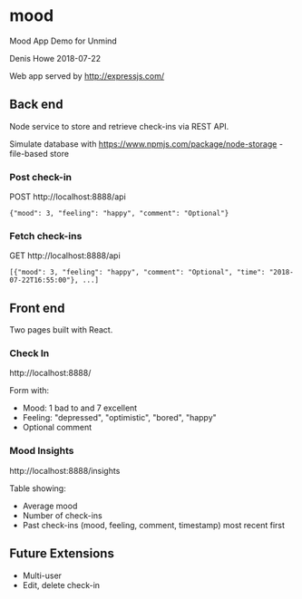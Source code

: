 # mood

Mood App Demo for Unmind

Denis Howe
2018-07-22

Web app served by http://expressjs.com/

## Back end

Node service to store and retrieve check-ins via REST API.

Simulate database with https://www.npmjs.com/package/node-storage - file-based store

### Post check-in

POST http://localhost:8888/api

`{"mood": 3, "feeling": "happy", "comment": "Optional"}`

### Fetch check-ins

GET http://localhost:8888/api

`[{"mood": 3, "feeling": "happy", "comment": "Optional", "time": "2018-07-22T16:55:00"}, ...]`

## Front end

Two pages built with React.

### Check In

http://localhost:8888/

Form with:

* Mood: 1 bad to and 7 excellent
* Feeling: "depressed", "optimistic", "bored", "happy"
* Optional comment

### Mood Insights

http://localhost:8888/insights

Table showing:

* Average mood
* Number of check-ins
* Past check-ins (mood, feeling, comment, timestamp) most recent first

## Future Extensions

* Multi-user
* Edit, delete check-in
